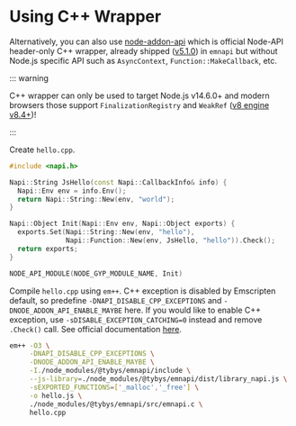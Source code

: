 # Using C++ Wrapper

Alternatively, you can also use [node-addon-api](https://github.com/nodejs/node-addon-api) which is official Node-API header-only C++ wrapper, already shipped ([v5.1.0](https://github.com/nodejs/node-addon-api/releases/tag/v5.1.0)) in `emnapi` but without Node.js specific API such as `AsyncContext`, `Function::MakeCallback`, etc.

::: warning

C++ wrapper can only be used to target Node.js v14.6.0+ and modern browsers those support `FinalizationRegistry` and `WeakRef` ([v8 engine v8.4+](https://v8.dev/blog/v8-release-84))!

:::

Create `hello.cpp`.

```cpp
#include <napi.h>

Napi::String JsHello(const Napi::CallbackInfo& info) {
  Napi::Env env = info.Env();
  return Napi::String::New(env, "world");
}

Napi::Object Init(Napi::Env env, Napi::Object exports) {
  exports.Set(Napi::String::New(env, "hello"),
              Napi::Function::New(env, JsHello, "hello")).Check();
  return exports;
}

NODE_API_MODULE(NODE_GYP_MODULE_NAME, Init)
```

Compile `hello.cpp` using `em++`. C++ exception is disabled by Emscripten default, so predefine `-DNAPI_DISABLE_CPP_EXCEPTIONS` and `-DNODE_ADDON_API_ENABLE_MAYBE` here. If you would like to enable C++ exception, use `-sDISABLE_EXCEPTION_CATCHING=0` instead and remove `.Check()` call. See official documentation [here](https://github.com/nodejs/node-addon-api/blob/main/doc/error_handling.md).

```bash
em++ -O3 \
     -DNAPI_DISABLE_CPP_EXCEPTIONS \
     -DNODE_ADDON_API_ENABLE_MAYBE \
     -I./node_modules/@tybys/emnapi/include \
     --js-library=./node_modules/@tybys/emnapi/dist/library_napi.js \
     -sEXPORTED_FUNCTIONS=['_malloc','_free'] \
     -o hello.js \
     ./node_modules/@tybys/emnapi/src/emnapi.c \
     hello.cpp
```
